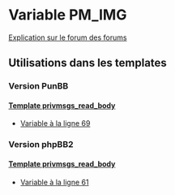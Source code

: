 # Variable PM_IMG
[Explication sur le forum des forums](http://forum.forumactif.com/t294113-listing-des-variables#PM_IMG)
## Utilisations dans les templates
### Version PunBB
#### [Template privmsgs_read_body](punbb/privmsgs_read_body.md)
* [Variable à la ligne 69](../punbb/privmsgs_read_body.tpl#L69)
### Version phpBB2
#### [Template privmsgs_read_body](subsilver/privmsgs_read_body.md)
* [Variable à la ligne 61](../subsilver/privmsgs_read_body.tpl#L61)